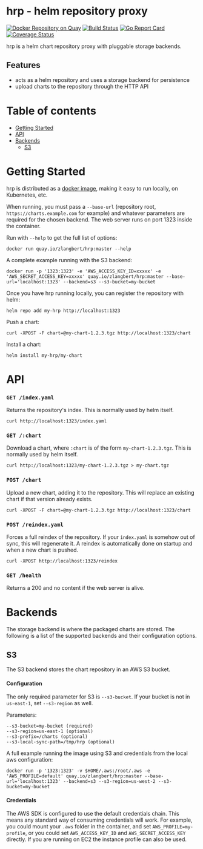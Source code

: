 hrp - helm repository proxy
=====

[![Docker Repository on Quay](https://quay.io/repository/zlangbert/hrp/status "Docker Repository on Quay")](https://quay.io/repository/zlangbert/hrp)
[![Build Status](https://travis-ci.org/zlangbert/hrp.svg?branch=master)](https://travis-ci.org/zlangbert/hrp)
[![Go Report Card](https://goreportcard.com/badge/github.com/zlangbert/hrp)](https://goreportcard.com/report/github.com/zlangbert/hrp)
[![Coverage Status](https://coveralls.io/repos/github/zlangbert/hrp/badge.svg?branch=master)](https://coveralls.io/github/zlangbert/hrp?branch=master)

hrp is a helm chart repository proxy with pluggable storage backends.

## Features

* acts as a helm repository and uses a storage backend for persistence
* upload charts to the repository through the HTTP API

Table of contents
=================

  * [Getting Started](#getting-started)
  * [API](#api)
  * [Backends](#backends)
    * [S3](#s3)

Getting Started
=====

hrp is distributed as a [docker image](https://quay.io/zlangbert/hrp), making it easy to run locally, on Kubernetes, etc.

When running, you must pass a `--base-url` (repository root, `https://charts.example.com` for example) and whatever parameters are required for the chosen backend. The
web server runs on port 1323 inside the container.
  
Run with `--help` to get the full list of options:
```
docker run quay.io/zlangbert/hrp:master --help
```
  
A complete example running with the S3 backend:
```
docker run -p '1323:1323' -e 'AWS_ACCESS_KEY_ID=xxxxx' -e 'AWS_SECRET_ACCESS_KEY=xxxxx' quay.io/zlangbert/hrp:master --base-url='localhost:1323' --backend=s3 --s3-bucket=my-bucket
```

Once you have hrp running locally, you can register the repository with helm:
```
helm repo add my-hrp http://localhost:1323
```

Push a chart:
```
curl -XPOST -F chart=@my-chart-1.2.3.tgz http://localhost:1323/chart
```

Install a chart:
```
helm install my-hrp/my-chart
```

API
=====

### `GET /index.yaml`

Returns the repository's index. This is normally used by helm itself.

```
curl http://localhost:1323/index.yaml
```

### `GET /:chart`

Download a chart, where `:chart` is of the form `my-chart-1.2.3.tgz`. This is normally used by helm itself.
 
```
curl http://localhost:1323/my-chart-1.2.3.tgz > my-chart.tgz
```

### `POST /chart`

Upload a new chart, adding it to the repository. This will replace an existing chart if that version
already exists.
 
```
curl -XPOST -F chart=@my-chart-1.2.3.tgz http://localhost:1323/chart
```


### `POST /reindex.yaml`

Forces a full reindex of the repository. If your `index.yaml` is somehow out of sync, this will regenerate it.
A reindex is automatically done on startup and when a new chart is pushed.

```
curl -XPOST http://localhost:1323/reindex
```

### `GET /health`

Returns a 200 and no content if the web server is alive.

Backends
=====

The storage backend is where the packaged charts are stored. The following is a list of the supported backends
and their configuration options.

## S3

The S3 backend stores the chart repository in an AWS S3 bucket.

#### Configuration

The only required parameter for S3 is `--s3-bucket`. If your bucket is not in `us-east-1`, set `--s3-region` as well.

Parameters:
```
--s3-bucket=my-bucket (required)
--s3-region=us-east-1 (optional)
--s3-prefix=/charts (optional)
--s3-local-sync-path=/tmp/hrp (optional)
```

A full example running the image using S3 and credentials from the local aws configuration:
```
docker run -p '1323:1323' -v $HOME/.aws:/root/.aws -e 'AWS_PROFILE=default' quay.io/zlangbert/hrp:master --base-url='localhost:1323' --backend=s3 --s3-region=us-west-2 --s3-bucket=my-bucket
```

#### Credentials

The AWS SDK is configured to use the default credentials chain. This means any standard way of consuming 
credentials will work. For example, you could mount your `.aws` folder in the container, and set `AWS_PROFILE=my-profile`,
or you could set `AWS_ACCESS_KEY_ID` and `AWS_SECRET_ACCESS_KEY` directly. If you are running on EC2 the instance profile
can also be used.
